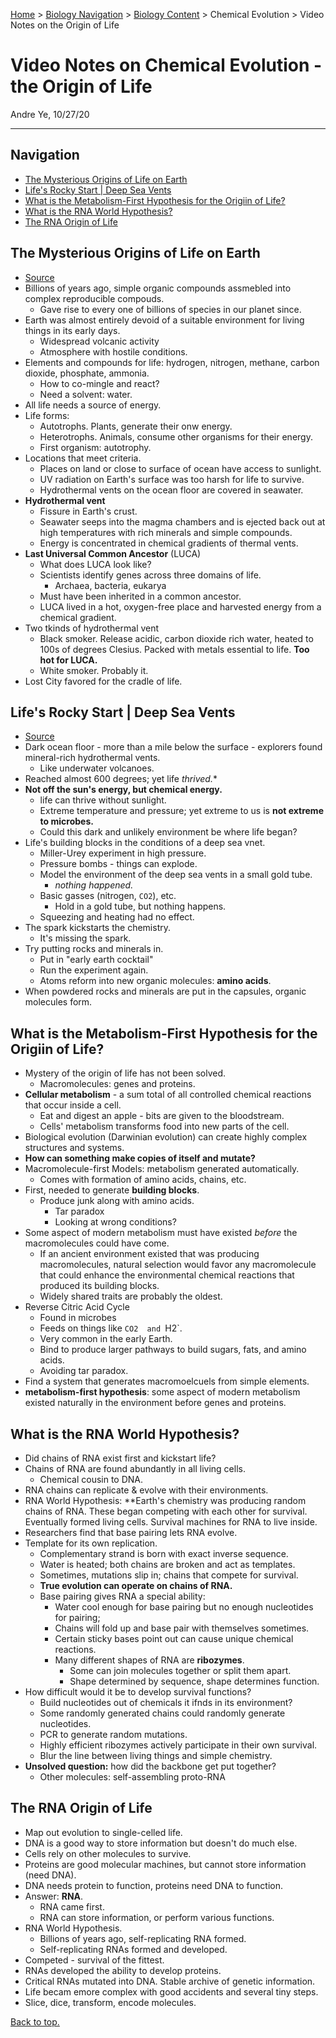 [Home](https://andre-ye.github.io) > [Biology Navigation](https://andre-ye.github.io/biology/biology_navigation) > [Biology Content](https://andre-ye.github.io/biology/biology_navigation#biology-content) > Chemical Evolution > Video Notes on the Origin of Life

# Video Notes on Chemical Evolution - the Origin of Life
Andre Ye, 10/27/20

---

## Navigation
- [The Mysterious Origins of Life on Earth](#the-mysterious-origins-of-life-on-earth)
- [Life's Rocky Start | Deep Sea Vents](#life-s-rocky-start---deep-sea-vents)
- [What is the Metabolism-First Hypothesis for the Origiin of Life?](#what-is-the-metabolism-first-hypothesis-for-the-origiin-of-life-)
- [What is the RNA World Hypothesis?](#what-is-the-rna-world-hypothesis-)
- [The RNA Origin of Life](#the-rna-origin-of-life)

## The Mysterious Origins of Life on Earth
- [Source](https://ed.ted.com/lessons/the-mysterious-origins-of-life-on-earth-luka-seamus-wright)
- Billions of years ago, simple organic compounds assmebled into complex reproducible compouds.
  - Gave rise to every one of billions of species in our planet since.
- Earth was almost entirely devoid of a suitable environment for living things in its early days.
  - Widespread volcanic activity
  - Atmosphere with hostile conditions.
- Elements and compounds for life: hydrogen, nitrogen, methane, carbon dioxide, phosphate, ammonia.
  - How to co-mingle and react?
  - Need a solvent: water.
- All life needs a source of energy.
- Life forms:
  - Autotrophs. Plants, generate their onw energy.
  - Heterotrophs. Animals, consume other organisms for their energy.
  - First organism: autotrophy.
- Locations that meet criteria.
  - Places on land or close to surface of ocean have access to sunlight.
  - UV radiation on Earth's surface was too harsh for life to survive.
  - Hydrothermal vents on the ocean floor are covered in seawater.
- **Hydrothermal vent**
  - Fissure in Earth's crust.
  - Seawater seeps into the magma chambers and is ejected back out at high temperatures with rich minerals and simple compounds.
  - Energy is concentrated in chemical gradients of thermal vents.
- **Last Universal Common Ancestor** (LUCA)
  - What does LUCA look like?
  - Scientists identify genes across three domains of life.
    - Archaea, bacteria, eukarya
  - Must have been inherited in a common ancestor.
  - LUCA lived in a hot, oxygen-free place and harvested energy from a chemical gradient.
- Two tkinds of hydrothermal vent
  - Black smoker. Release acidic, carbon dioxide rich water, heated to 100s of degrees Clesius. Packed with metals essential to life. **Too hot for LUCA.**
  - White smoker. Probably it.
- Lost City favored for the cradle of life.

## Life's Rocky Start | Deep Sea Vents
- [Source](https://kcts9.pbslearningmedia.org/resource/buac16-912-sci-ess-nvlrsvents/wgbh-nova-lifes-rocky-start-deep-sea-vents/)
- Dark ocean floor - more than a mile below the surface - explorers found mineral-rich hydrothermal vents.
  - Like underwater volcanoes.
- Reached almost 600 degrees; yet life *thrived.**
- **Not off the sun's energy, but chemical energy.**
  - life can thrive without sunlight.
  - Extreme temperature and pressure; yet extreme to us is **not extreme to microbes.**
  - Could this dark and unlikely environment be where life began?
- Life's building blocks in the conditions of a deep sea vnet.
  - Miller-Urey experiment in high pressure.
  - Pressure bombs - things can explode.
  - Model the environment of the deep sea vents in a small gold tube.
    - *nothing happened.*
  - Basic gasses (nitrogen, `CO2`), etc. 
    - Hold in a gold tube, but nothing happens.
  - Squeezing and heating had no effect.
- The spark kickstarts the chemistry.
  - It's missing the spark.
- Try putting rocks and minerals in.
  - Put in "early earth cocktail"
  - Run the experiment again.
  - Atoms reform into new organic molecules: **amino acids**.
- When powdered rocks and minerals are put in the capsules, organic molecules form.

## What is the Metabolism-First Hypothesis for the Origiin of Life?
- Mystery of the origin of life has not been solved.
  - Macromolecules: genes and proteins.
- **Cellular metabolism** - a sum total of all controlled chemical reactions that occur inside a cell.
  - Eat and digest an apple - bits are given to the bloodstream.
  - Cells' metabolism transforms food into new parts of the cell.
- Biological evolution (Darwinian evolution) can create highly complex structures and systems.
- **How can something make copies of itself and mutate?**
- Macromolecule-first Models: metabolism generated automatically.
  - Comes with formation of amino acids, chains, etc.
- First, needed to generate **building blocks**.
  - Produce junk along with amino acids.
    - Tar paradox
    - Looking at wrong conditions?
- Some aspect of modern metabolism must have existed *before* the macromolecules could have come.
  - If an ancient environment existed that was producing macromolecules, natural selection would favor any macromolecule that could enhance the environmental chemical reactions that produced its building blocks.
  - Widely shared traits are probably the oldest.
- Reverse Citric Acid Cycle
  - Found in microbes
  - Feeds on things like `CO2  and `H2`.
  - Very common in the early Earth.
  - Bind to produce larger pathways to build sugars, fats, and amino acids.
  - Avoiding tar paradox.
- Find a system that generates macromoelcuels from simple elements.
- **metabolism-first hypothesis**: some aspect of modern metabolism existed naturally in the environment before genes and proteins.

## What is the RNA World Hypothesis?
- Did chains of RNA exist first and kickstart life?
- Chains of RNA are found abundantly in all living cells.
  - Chemical cousin to DNA.
- RNA chains can replicate & evolve with their environments.
- RNA World Hypothesis: **Earth's chemistry was producing random chains of RNA. These began competing with each other for survival. Eventually formed living cells. Survival machines for RNA to live inside.
- Researchers find that base pairing lets RNA evolve.
- Template for its own replication.
  - Complementary strand is born with exact inverse sequence.
  - Water is heated; both chains are broken and act as templates.
  - Sometimes, mutations slip in; chains that compete for survival.
  - **True evolution can operate on chains of RNA.**
  - Base pairing gives RNA a special ability:
    - Water cool enough for base pairing but no enough nucleotides for pairing;
    - Chains will fold up and base pair with themselves sometimes.
    - Certain sticky bases point out can cause unique chemical reactions.
    - Many different shapes of RNA are **ribozymes**.
      - Some can join molecules together or split them apart.
      - Shape determined by sequence, shape determines function.
- How difficult would it be to develop survival functions?
  - Build nucleotides out of chemicals it ifnds in its environment?
  - Some randomly generated chains could randomly generate nucleotides.
  - PCR to generate random mutations.
  - Highly efficient ribozymes actively participate in their own survival.
  - Blur the line between living things and simple chemistry.
- **Unsolved question:** how did the backbone get put together?
  - Other molecules: self-assembling proto-RNA

## The RNA Origin of Life
- Map out evolution to single-celled life.
- DNA is a good way to store information but doesn't do much else.
- Cells rely on other molecules to survive.
- Proteins are good molecular machines, but cannot store information (need DNA).
- DNA needs protein to function, proteins need DNA to function.
- Answer: **RNA**.
  - RNA came first.
  - RNA can store information, or perform various functions.
- RNA World Hypothesis.
  - Billions of years ago, self-replicating RNA formed.
  - Self-replicating RNAs formed and developed.
- Competed - survival of the fittest.
- RNAs developed the ability to develop proteins.
- Critical RNAs mutated into DNA. Stable archive of genetic information.
- Life becam emore complex with good accidents and several tiny steps.
- Slice, dice, transform, encode molecules.
    
[Back to top.](#)
